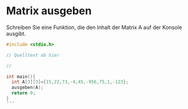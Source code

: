 # Matrix ausgeben

Schreiben Sie eine Funktion, die den Inhalt der Matrix A auf der Konsole ausgibt.

```cpp
#include <stdio.h>

// Quelltext ab hier

//

int main(){
  int A[3][3]={15,22,73,-4,45,-956,75,1,-123};
  ausgeben(A);
  return 0;
}
´´´